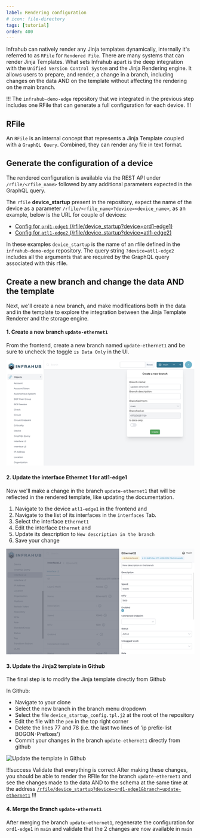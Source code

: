```yaml
---
label: Rendering configuration
# icon: file-directory
tags: [tutorial]
order: 400
---
```


Infrahub can natively render any Jinja templates dynamically, internally it's referred to as `RFile` for `Rendered File`.
There are many systems that can render Jinja Templates. What sets Infrahub apart is the deep integration with the `Unified Version Control System` and the Jinja Rendering engine. It allows users to prepare, and render, a change in a branch, including changes on the data AND on the template without affecting the rendering on the main branch. 

!!!
The `infrahub-demo-edge` repository that we integrated in the previous step includes one RFile that can generate a full configuration for each device.
!!!

## RFile

An `RFile` is an internal concept that represents a Jinja Template coupled with a `GraphQL Query`. Combined, they can render any file in text format.

## Generate the configuration of a device

The rendered configuration is available via the REST API under `/rfile/<rfile_name>` followed by any additional parameters expected in the GraphQL query.

The `rfile` **device_startup** present in the repository, expect the name of the device as a parameter `/rfile/<rfile_name>?device=<device_name>`, as an example, below is the URL for couple of devices:

- [Config for `ord1-edge1` (/rfile/device_startup?device=ord1-edge1)](http://localhost:8000/rfile/device_startup?device=ord1-edge1)
- [Config for `atl1-edge2` (/rfile/device_startup?device=atl1-edge2)](http://localhost:8000/rfile/device_startup?device=atl1-edge2)

In these examples `device_startup` is the name of an rfile defined in the `infrahub-demo-edge` repository. The query string `?device=atl1-edge2` includes all the arguments that are required by the GraphQL query associated with this rfile.
## Create a new branch and change the data AND the template
Next, we'll create a new branch, and make modifications both in the data and in the template to explore the integration between the Jinja Template Renderer and the storage engine.

#### 1. Create a new branch `update-ethernet1`

From the frontend, create a new branch named `update-ethernet1` and be sure to uncheck the toggle `is Data Only` in the UI.

![Create a new branch (not with Data Only)](../media/tutorial/tutorial-6-git-integration.cy.ts/tutorial_6_branch_creation.png)

#### 2. Update the interface Ethernet 1 for atl1-edge1

Now we'll make a change in the branch `update-ethernet1` that will be reflected in the rendered template, like updating the documentation.

1. Navigate to the device `atl1-edge1` in the frontend and
2. Navigate to the list of its interfaces in the `interfaces` Tab.
3. Select the interface `Ethernet1`
4. Edit the interface `Ethernet` and
5. Update its description to `New description in the branch`
6. Save your change

![Update the description for the interface Ethernet1](../media/tutorial/tutorial-6-git-integration.cy.ts/tutorial_6_interface_update.png)

#### 3. Update the Jinja2 template in Github

The final step is to modify the Jinja template directly from Github

In Github:
- Navigate to your clone
- Select the new branch in the branch menu dropdown
- Select the file `device_startup_config.tpl.j2` at the root of the repository
- Edit the file with the `pen` in the top right corner
- Delete the lines 77 and 78 (i.e. the last two lines of 'ip prefix-list BOGON-Prefixes')
- Commit your changes in the branch `update-ethernet1` directly from github

![Update the template in Github](../media/tutorial_rfile_update_jinja.gif)


!!!success Validate that everything is correct
After making these changes, you should be able to render the RFIle for the branch `update-ethernet1` and see the changes made to the data AND to the schema at the same time at the address 
[`/rfile/device_startup?device=ord1-edge1&branch=update-ethernet1`](http://localhost:8000/rfile/device_startup?device=ord1-edge1&branch=update-ethernet1)
!!!

#### 4. Merge the Branch `update-ethernet1`

After merging the branch `update-ethernet1`, regenerate the configuration for `ord1-edge1` in `main` and validate that the 2 changes are now available in `main`
